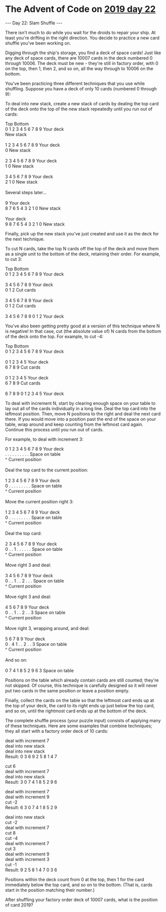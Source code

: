 # The Advent of Code on [2019 day 22](https://adventofcode.com/2019/day/22)

--- Day 22: Slam Shuffle ---

There isn't much to do while you wait for the droids to repair your ship.  At least you're drifting in the right direction.  You decide to practice a new card shuffle you've been working on.

Digging through the ship's storage, you find a deck of space cards! Just like any deck of space cards, there are 10007 cards in the deck numbered 0 through 10006. The deck must be new - they're still in factory order, with 0 on the top, then 1, then 2, and so on, all the way through to 10006 on the bottom.

You've been practicing three different techniques that you use while shuffling. Suppose you have a deck of only 10 cards (numbered 0 through 9):

To deal into new stack, create a new stack of cards by dealing the top card of the deck onto the top of the new stack repeatedly until you run out of cards:

Top          Bottom\
0 1 2 3 4 5 6 7 8 9   Your deck\
                      New stack\
\
  1 2 3 4 5 6 7 8 9   Your deck\
                  0   New stack\
\
    2 3 4 5 6 7 8 9   Your deck\
                1 0   New stack\
\
      3 4 5 6 7 8 9   Your deck\
              2 1 0   New stack\
\
Several steps later...\
\
                  9   Your deck\
  8 7 6 5 4 3 2 1 0   New stack\
\
                      Your deck\
9 8 7 6 5 4 3 2 1 0   New stack

Finally, pick up the new stack you've just created and use it as the deck for the next technique.

To cut N cards, take the top N cards off the top of the deck and move them as a single unit to the bottom of the deck, retaining their order. For example, to cut 3:

Top          Bottom\
0 1 2 3 4 5 6 7 8 9   Your deck\
\
      3 4 5 6 7 8 9   Your deck\
0 1 2                 Cut cards\
\
3 4 5 6 7 8 9         Your deck\
              0 1 2   Cut cards\
\
3 4 5 6 7 8 9 0 1 2   Your deck

You've also been getting pretty good at a version of this technique where N is negative! In that case, cut (the absolute value of) N cards from the bottom of the deck onto the top.  For example, to cut -4:

Top          Bottom\
0 1 2 3 4 5 6 7 8 9   Your deck\
\
0 1 2 3 4 5           Your deck\
            6 7 8 9   Cut cards\
\
        0 1 2 3 4 5   Your deck\
6 7 8 9               Cut cards\
\
6 7 8 9 0 1 2 3 4 5   Your deck

To deal with increment N, start by clearing enough space on your table to lay out all of the cards individually in a long line.  Deal the top card into the leftmost position. Then, move N positions to the right and deal the next card there. If you would move into a position past the end of the space on your table, wrap around and keep counting from the leftmost card again.  Continue this process until you run out of cards.

For example, to deal with increment 3:

0 1 2 3 4 5 6 7 8 9   Your deck\
. . . . . . . . . .   Space on table\
^                     Current position\
\
Deal the top card to the current position:\
\
  1 2 3 4 5 6 7 8 9   Your deck\
0 . . . . . . . . .   Space on table\
^                     Current position\
\
Move the current position right 3:\
\
  1 2 3 4 5 6 7 8 9   Your deck\
0 . . . . . . . . .   Space on table\
      ^               Current position\
\
Deal the top card:\
\
    2 3 4 5 6 7 8 9   Your deck\
0 . . 1 . . . . . .   Space on table\
      ^               Current position\
\
Move right 3 and deal:\
\
      3 4 5 6 7 8 9   Your deck\
0 . . 1 . . 2 . . .   Space on table\
            ^         Current position\
\
Move right 3 and deal:\
\
        4 5 6 7 8 9   Your deck\
0 . . 1 . . 2 . . 3   Space on table\
                  ^   Current position\
\
Move right 3, wrapping around, and deal:\
\
          5 6 7 8 9   Your deck\
0 . 4 1 . . 2 . . 3   Space on table\
    ^                 Current position\
\
And so on:\
\
0 7 4 1 8 5 2 9 6 3   Space on table

Positions on the table which already contain cards are still counted; they're not skipped.  Of course, this technique is carefully designed so it will never put two cards in the same position or leave a position empty.

Finally, collect the cards on the table so that the leftmost card ends up at the top of your deck, the card to its right ends up just below the top card, and so on, until the rightmost card ends up at the bottom of the deck.

The complete shuffle process (your puzzle input) consists of applying many of these techniques.  Here are some examples that combine techniques; they all start with a factory order deck of 10 cards:

deal with increment 7\
deal into new stack\
deal into new stack\
Result: 0 3 6 9 2 5 8 1 4 7

cut 6\
deal with increment 7\
deal into new stack\
Result: 3 0 7 4 1 8 5 2 9 6

deal with increment 7\
deal with increment 9\
cut -2\
Result: 6 3 0 7 4 1 8 5 2 9

deal into new stack\
cut -2\
deal with increment 7\
cut 8\
cut -4\
deal with increment 7\
cut 3\
deal with increment 9\
deal with increment 3\
cut -1\
Result: 9 2 5 8 1 4 7 0 3 6

Positions within the deck count from 0 at the top, then 1 for the card immediately below the top card, and so on to the bottom.  (That is, cards start in the position matching their number.)

After shuffling your factory order deck of 10007 cards, what is the position of card 2019?